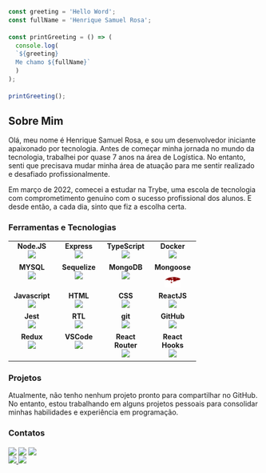 ```js
const greeting = 'Hello Word';
const fullName = 'Henrique Samuel Rosa';

const printGreeting = () => (
  console.log(
  `${greeting}
  Me chamo ${fullName}`
  )
);

printGreeting();
```

<h2>Sobre Mim</h2>

<p>
Olá, meu nome é Henrique Samuel Rosa, e sou um desenvolvedor iniciante apaixonado por tecnologia. Antes de começar minha jornada no mundo da tecnologia, trabalhei por quase 7 anos na área de Logística. No entanto, senti que precisava mudar minha área de atuação para me sentir realizado e desafiado profissionalmente.

Em março de 2022, comecei a estudar na Trybe, uma escola de tecnologia com comprometimento genuíno com o sucesso profissional dos alunos. E desde então, a cada dia, sinto que fiz a escolha certa.
</p>

### Ferramentas e Tecnologias

<table width="320px">
    <tbody>
       <tr valign="top">
            <td width="80px" align="center">
            <span><strong>Node.JS</strong></span><br>
            <img height="32px" src="https://www.vectorlogo.zone/logos/nodejs/nodejs-icon.svg">
            </td>
            <td width="80px" align="center">
            <span><strong>Express</strong></span><br>
            <img height="32" src="https://www.vectorlogo.zone/logos/expressjs/expressjs-icon.svg">
            </td>
            <td width="80px" align="center">
            <span><strong>TypeScript</strong></span><br>
            <img height="32px" src="https://www.vectorlogo.zone/logos/typescriptlang/typescriptlang-icon.svg">
            </td>
            <td width="80px" align="center">
            <span><strong>Docker</strong></span><br>
            <img height="32px" src="https://www.vectorlogo.zone/logos/docker/docker-icon.svg">
            </td>
        </tr>
      <tr valign="top">
            <td width="80px" align="center">
            <span><strong>MYSQL</strong></span><br>
            <img height="32" src="https://www.vectorlogo.zone/logos/mysql/mysql-icon.svg">
            </td>
            <td width="80px" align="center">
            <span><strong>Sequelize</strong></span><br>
            <img height="32px" src="https://www.vectorlogo.zone/logos/sequelizejs/sequelizejs-icon.svg">
            </td>            
            <td width="80px" align="center">
            <span><strong>MongoDB</strong></span><br>
            <img height="32px" src="https://www.vectorlogo.zone/logos/mongodb/mongodb-icon.svg">
            </td>
            <td width="80px" align="center">
            <span><strong>Mongoose</strong></span><br>
            <img height="32px"                                                            src="https://raw.githubusercontent.com/github/explore/80688e429a7d4ef2fca1e82350fe8e3517d3494d/topics/mongoose/mongoose.png">
            </td>
        </tr>   
        <tr valign="top">
            <td width="80px" align="center">
            <span><strong>Javascript</strong></span><br>
            <img height="32px" src="https://upload.vectorlogo.zone/logos/javascript/images/239ec8a4-163e-4792-83b6-3f6d96911757.svg">
            </td>
            <td width="80px" align="center">
            <span><strong>HTML</strong></span><br>
            <img height="32" src="https://cdn.jsdelivr.net/gh/devicons/devicon/icons/html5/html5-original.svg">
            </td>
            <td width="80px" align="center">
            <span><strong>CSS</strong></span><br>
            <img height="32px" src="https://cdn.jsdelivr.net/gh/devicons/devicon/icons/css3/css3-original.svg">
            </td>
            <td width="80px" align="center">
            <span><strong>ReactJS</strong></span><br>
            <img height="32px" src="https://cdn.jsdelivr.net/gh/devicons/devicon/icons/react/react-original.svg">
            </td>
        </tr>
        <tr valign="top">
            <td width="80px" align="center">
            <span><strong>Jest</strong></span><br>
            <img height="32px" src="https://www.vectorlogo.zone/logos/jestjsio/jestjsio-icon.svg">
            <td width="80px" align="center">
            <span><strong>RTL</strong></span><br>
            <img height="32" src="https://testing-library.com/img/octopus-128x128.png">
            </td>
            <td width="80px" align="center">
            <span><strong>git</strong></span><br>
            <img height="32px" src="https://cdn.jsdelivr.net/gh/devicons/devicon/icons/git/git-plain.svg">
            </td>
            <td width="80px" align="center">
            <span><strong>GitHub</strong></span><br>
            <img height="32px" src="https://cdn.jsdelivr.net/gh/devicons/devicon/icons/github/github-original.svg">
            </td>
        </tr>
        <tr valign="top">
            <td width="80px" align="center">
            <span><strong>Redux</strong></span><br>
            <img height="32" src="https://cdn.worldvectorlogo.com/logos/redux.svg">
            </td>
            <td width="80px" align="center">
            <span><strong>VSCode</strong></span><br>
            <img height="32px" src="https://cdn.jsdelivr.net/gh/devicons/devicon/icons/vscode/vscode-original.svg">
            </td>
            <td width="80px" align="center">
            <span><strong>React Router</strong></span><br>
            <img height="32px" src="https://cdn.pellerex.com/public/ecosystem/web/content/web-spa-routing/pellerex-spa-routing.png">
            <td width="80px" align="center">
            <span><strong>React Hooks</strong></span><br>
            <img height="32px" src="https://raw.githubusercontent.com/alDuncanson/react-hooks-snippets/master/icon.png">
            </td>
        </tr>
    </tbody>
</table>

### Projetos
<p>
Atualmente, não tenho nenhum projeto pronto para compartilhar no GitHub. No entanto, estou trabalhando em alguns projetos pessoais para consolidar minhas habilidades e experiência em programação.
<p/>
          
### Contatos
<div >
<a target="_blank" rel="noopener" href="mailto:samuel_kuik@hotmail.com"><img src="https://cara.gointegrator.com/wp-content/uploads/2020/12/microsoft-outlook-logo-1-1024x442.png" align="center" width="111" height"28"></a>
<a target="_blank" rel="noopener" href="https://www.linkedin.com/in/henriquesrosa/" ><img align="center" src="https://www.logo.wine/a/logo/LinkedIn/LinkedIn-Logo.wine.svg" target="_blank" width="111" height"28"></a>
<a  target="_blank" rel="noopener" href="https://wa.link/8vxw8j"><img align="center" src="https://www.adomonline.com/wp-content/uploads/2021/08/WhatsApp.png" target="_blank" width="111" height"28"></a>
</div>

<div>
<a href="https://github.com/HenriqueSamuelRosa">
<img height="150em" src="https://github-readme-stats.vercel.app/api/top-langs/?username=HenriqueSamuelRosa&layout=compact&langs_count=7&theme=dracula"/>
<img height="150em" src="https://github-readme-stats.vercel.app/api?username=HenriqueSamuelRosa&show_icons=true&theme=dracula&include_all_commits=true&count_private=true"/>
</div>
            
          

